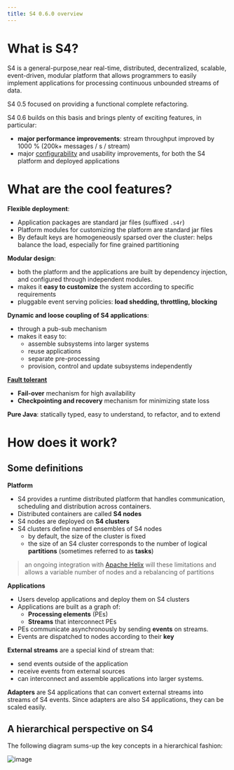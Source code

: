 ```yaml
---
title: S4 0.6.0 overview
---
```




# What is S4?

S4 is a general-purpose,near real-time, distributed, decentralized, scalable, event-driven, modular platform that allows programmers to easily implement applications for processing continuous unbounded streams of data.


S4 0.5 focused on providing a functional complete refactoring.

S4 0.6 builds on this basis and brings plenty of exciting features, in particular:

* **major performance improvements**: stream throughput improved by 1000 % (200k+ messages / s / stream)
* major [configurability](../configuration) and usability improvements, for both the S4 platform and deployed applications


# What are the cool features?

**Flexible deployment**:

* Application packages are standard jar files (suffixed `.s4r`)
* Platform modules for customizing the platform are standard jar files
* By default keys are homogeneously sparsed over the cluster: helps balance the load, especially for fine grained partitioning

**Modular design**:

* both the platform and the applications are built by dependency injection, and configured through independent modules.
* makes it **easy to customize** the system according to specific requirements
* pluggable event serving policies: **load shedding, throttling, blocking**

**Dynamic and loose coupling of S4 applications**:

* through a pub-sub mechanism
* makes it easy to:
	* assemble subsystems into larger systems
	* reuse applications
	* separate pre-processing
	* provision, control and update subsystems independently


**[Fault tolerant](../fault_tolerance)**


* **Fail-over** mechanism for high availability
* **Checkpointing and recovery** mechanism for minimizing state loss

**Pure Java**: statically typed, easy to understand, to refactor, and to extend




# How does it work?

## Some definitions

**Platform**

* S4 provides a runtime distributed platform that handles communication, scheduling and distribution across containers.
* Distributed containers are called **S4 nodes**
* S4 nodes are deployed on **S4 clusters**
* S4 clusters define named ensembles of S4 nodes
	* by default, the size of the cluster is fixed
	* the size of an S4 cluster corresponds to the number of logical **partitions** (sometimes referred to as **tasks**)
	
> an ongoing integration with [Apache Helix](http://helix.apache.org) will these limitations and allows a variable number of nodes and a rebalancing of partitions

**Applications**

* Users develop applications and deploy them on S4 clusters
* Applications are built as a graph of:
	* **Processing elements** (PEs)
	* **Streams** that interconnect PEs
* PEs communicate asynchronously by sending **events** on streams.
* Events are dispatched to nodes according to their **key**

**External streams** are a special kind of stream that:

* send events outside of the application
* receive events from external sources
* can interconnect and assemble applications into larger systems.

**Adapters** are S4 applications that can convert external streams into streams of S4 events. Since adapters are also S4 applications, they can be scaled easily.



## A hierarchical perspective on S4

The following diagram sums-up the key concepts in a hierarchical fashion:

![image](/images/doc/0.6.0/S4_hierarchical_archi.png)

